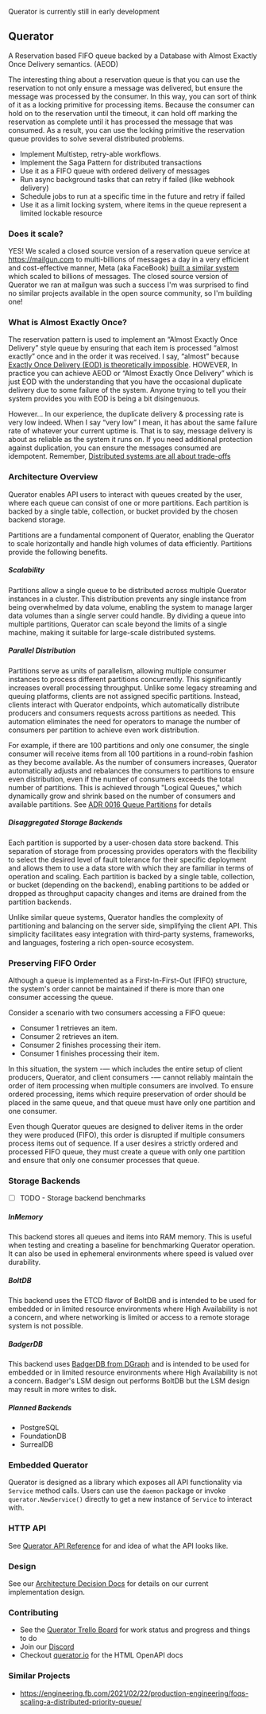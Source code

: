 Querator is currently still in early development

## Querator
A Reservation based FIFO queue backed by a Database with Almost Exactly Once Delivery semantics. (AEOD)

The interesting thing about a reservation queue is that you can use the reservation to not only ensure
a message was delivered, but ensure the message was processed by the consumer. In this way, you can
sort of think of it as a locking primitive for processing items. Because the consumer can hold on to the 
reservation until the timeout, it can hold off marking the reservation as complete until it has processed the 
message that was consumed. As a result, you can use the locking primitive the reservation queue provides to
solve several distributed problems.

- Implement Multistep, retry-able workflows.
- Implement the Saga Pattern for distributed transactions
- Use it as a FIFO queue with ordered delivery of messages
- Run async background tasks that can retry if failed (like webhook delivery)
- Schedule jobs to run at a specific time in the future and retry if failed
- Use it as a limit locking system, where items in the queue represent a limited lockable resource

### Does it scale?
YES! We scaled a closed source version of a reservation queue service at https://mailgun.com to multi-billions of
messages a day in a very efficient and cost-effective manner, Meta (aka FaceBook) 
[built a similar system](https://engineering.fb.com/2021/02/22/production-engineering/foqs-scaling-a-distributed-priority-queue/) which
scaled to billions of messages. The closed source version of Querator we ran at mailgun was such a success I'm was 
surprised to find no similar projects available in the open source community, so I'm building one!

### What is Almost Exactly Once?
The reservation pattern is used to implement an “Almost Exactly Once Delivery” style queue by ensuring that 
each item is processed “almost exactly” once and in the order it was received. I say, “almost” because 
[Exactly Once Delivery (EOD) is theoretically impossible](https://bravenewgeek.com/you-cannot-have-exactly-once-delivery/).
HOWEVER, In practice you can achieve AEOD or “Almost Exactly Once Delivery” which is just EOD with the
understanding that you have the occasional duplicate delivery due to some failure of the system. 
Anyone trying to tell you their system provides you with EOD is being a bit disingenuous.

However... In our experience, the duplicate delivery & processing rate is very low indeed. When I say “very low” I 
mean, it has about the same failure rate of whatever your current uptime is. That is to say, message delivery is 
about as reliable as the system it runs on. If you need additional protection against duplication, you can ensure
the messages consumed are idempotent. Remember, [Distributed systems are all 
about trade-offs](https://www.infoq.com/articles/cap-twelve-years-later-how-the-rules-have-changed/)

### Architecture Overview
Querator enables API users to interact with queues created by the user, where each queue can consist of one or more
partitions. Each partition is backed by a single table, collection, or bucket provided by the chosen backend storage.

Partitions are a fundamental component of Querator, enabling the Querator to scale horizontally and handle high volumes
of data efficiently. Partitions provide the following benefits.

##### Scalability
Partitions allow a single queue to be distributed across multiple Querator instances in a cluster. This distribution
prevents any single instance from being overwhelmed by data volume, enabling the system to manage larger data volumes
than a single server could handle. By dividing a queue into multiple partitions, Querator can scale beyond the limits
of a single machine, making it suitable for large-scale distributed systems.

##### Parallel Distribution
Partitions serve as units of parallelism, allowing multiple consumer instances to process different partitions
concurrently. This significantly increases overall processing throughput. Unlike some legacy streaming and queuing
platforms, clients are not assigned specific partitions. Instead, clients interact with Querator endpoints, which 
automatically distribute producers and consumers requests across partitions as needed. This automation eliminates the
need for operators to manage the number of consumers per partition to achieve even work distribution.

For example, if there are 100 partitions and only one consumer, the single consumer will receive items from all 100
partitions in a round-robin fashion as they become available. As the number of consumers increases, Querator
automatically adjusts and rebalances the consumers to partitions to ensure even distribution, even if the number
of consumers exceeds the total number of partitions. This is achieved through "Logical Queues," which dynamically
grow and shrink based on the number of consumers and available partitions.
See [ADR 0016 Queue Partitions](doc/adr/0016-queue-partitions.md) for details

##### Disaggregated Storage Backends
Each partition is supported by a user-chosen data store backend. This separation of storage from processing provides
operators with the flexibility to select the desired level of fault tolerance for their specific deployment and 
allows them to use a data store with which they are familiar in terms of operation and scaling. Each partition is 
backed by a single table, collection, or bucket (depending on the backend), enabling partitions to be added or 
dropped as throughput capacity changes and items are drained from the partition backends.

Unlike similar queue systems, Querator handles the complexity of partitioning and balancing on the server side, 
simplifying the client API. This simplicity facilitates easy integration with third-party systems, frameworks, 
and languages, fostering a rich open-source ecosystem.

### Preserving FIFO Order
Although a queue is implemented as a First-In-First-Out (FIFO) structure, the system's
order cannot be maintained if there is more than one consumer accessing the queue.

Consider a scenario with two consumers accessing a FIFO queue:

- Consumer 1 retrieves an item.
- Consumer 2 retrieves an item.
- Consumer 2 finishes processing their item.
- Consumer 1 finishes processing their item.

In this situation, the system -— which includes the entire setup of client producers, Querator, and
client consumers -— cannot reliably maintain the order of item processing when multiple consumers are
involved. To ensure ordered processing, items which require preservation of order should be placed
in the same queue, and that queue must have only one partition and one consumer.

Even though Querator queues are designed to deliver items in the order they were produced (FIFO), this order is 
disrupted if multiple consumers process items out of sequence. If a user desires a strictly ordered and processed 
FIFO queue, they must create a queue with only one partition and ensure that only one consumer processes that queue.

### Storage Backends
- [ ] TODO - Storage backend benchmarks

##### InMemory
This backend stores all queues and items into RAM memory. This is useful when testing and creating a baseline for 
benchmarking Querator operation. It can also be used in ephemeral environments where speed is valued over durability.

##### BoltDB
This backend uses the ETCD flavor of BoltDB and is intended to be used for embedded or in limited resource environments
where High Availability is not a concern, and where networking is limited or access to a remote storage system is not
possible. 

##### BadgerDB
This backend uses [BadgerDB from DGraph](https://github.com/dgraph-io/badger) and is intended to be used for embedded
or in limited resource environments where High Availability is not a concern. Badger's LSM design out performs BoltDB
but the LSM design may result in more writes to disk.

##### Planned Backends
- PostgreSQL
- FoundationDB
- SurrealDB

### Embedded Querator
Querator is designed as a library which exposes all API functionality via `Service` method calls. Users can use
the `daemon` package or invoke `querator.NewService()` directly to get a new instance of `Service` to interact with.

### HTTP API
See [Querator API Reference](https://querator.io/api) for and idea of what the API looks like.

### Design
See our [Architecture Decision Docs](doc/adr) for details on our current implementation design.

### Contributing 
- See the [Querator Trello Board](https://trello.com/b/cey2cB3i/querator) for work status and progress and things to do
- Join our [Discord](https://discord.gg/EpPwcX3b)
- Checkout [querator.io](https://querator.io/api) for the HTML OpenAPI docs

### Similar Projects
* https://engineering.fb.com/2021/02/22/production-engineering/foqs-scaling-a-distributed-priority-queue/

